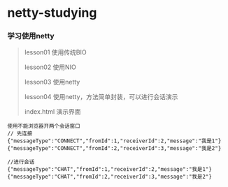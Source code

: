 # netty-studying
### 学习使用netty

> lesson01 使用传统BIO
>
> lesson02 使用NIO
>
> lesson03 使用netty 
> 
> lesson04 使用netty，方法简单封装，可以进行会话演示
>
> index.html 演示界面
```
使用不能浏览器开两个会话窗口
// 先连接
{"messageType":"CONNECT","fromId":1,"receiverId":2,"message":"我是1"}
{"messageType":"CONNECT","fromId":2,"receiverId":3,"message":"我是2"}

//进行会话
{"messageType":"CHAT","fromId":1,"receiverId":2,"message":"我是1"}
{"messageType":"CHAT","fromId":2,"receiverId":3,"message":"我是2"}
```